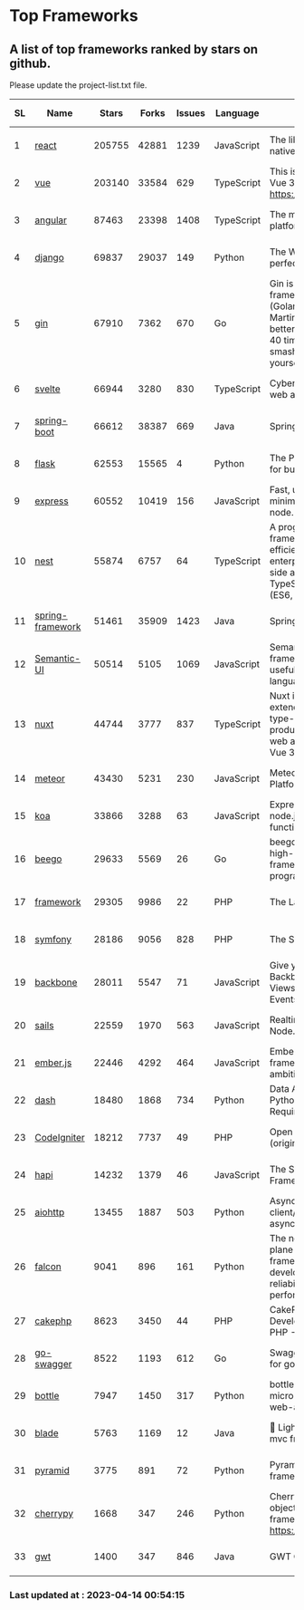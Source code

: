 # Top Frameworks
## A list of top frameworks ranked by stars on github.  
Please update the project-list.txt file.

| SL| Name  | Stars| Forks| Issues | Language | Description | Last Commit |
| --| ------| -----| ---- | ------ | -------- | ----------- | ----------- |
| 1 | [react](https://github.com/facebook/react) | 205755 | 42881 | 1239 | JavaScript | The library for web and native user interfaces | 2023-04-13 19:21:19 |
| 2 | [vue](https://github.com/vuejs/vue) | 203140 | 33584 | 629 | TypeScript | This is the repo for Vue 2. For Vue 3, go to https://github.com/vuejs/core | 2023-02-04 18:16:38 |
| 3 | [angular](https://github.com/angular/angular) | 87463 | 23398 | 1408 | TypeScript | The modern web developer’s platform | 2023-04-13 21:14:44 |
| 4 | [django](https://github.com/django/django) | 69837 | 29037 | 149 | Python | The Web framework for perfectionists with deadlines. | 2023-04-13 16:16:33 |
| 5 | [gin](https://github.com/gin-gonic/gin) | 67910 | 7362 | 670 | Go | Gin is a HTTP web framework written in Go (Golang). It features a Martini-like API with much better performance -- up to 40 times faster. If you need smashing performance, get yourself some Gin. | 2023-03-02 00:12:20 |
| 6 | [svelte](https://github.com/sveltejs/svelte) | 66944 | 3280 | 830 | TypeScript | Cybernetically enhanced web apps | 2023-04-11 18:14:56 |
| 7 | [spring-boot](https://github.com/spring-projects/spring-boot) | 66612 | 38387 | 669 | Java | Spring Boot | 2023-04-13 19:20:27 |
| 8 | [flask](https://github.com/pallets/flask) | 62553 | 15565 | 4 | Python | The Python micro framework for building web applications. | 2023-04-13 17:03:49 |
| 9 | [express](https://github.com/expressjs/express) | 60552 | 10419 | 156 | JavaScript | Fast, unopinionated, minimalist web framework for node. | 2023-02-26 18:34:32 |
| 10 | [nest](https://github.com/nestjs/nest) | 55874 | 6757 | 64 | TypeScript | A progressive Node.js framework for building efficient, scalable, and enterprise-grade server-side applications on top of TypeScript & JavaScript (ES6, ES7, ES8) 🚀 | 2023-04-13 13:25:38 |
| 11 | [spring-framework](https://github.com/spring-projects/spring-framework) | 51461 | 35909 | 1423 | Java | Spring Framework | 2023-04-13 08:30:07 |
| 12 | [Semantic-UI](https://github.com/Semantic-Org/Semantic-UI) | 50514 | 5105 | 1069 | JavaScript | Semantic is a UI component framework based around useful principles from natural language. | 2023-01-11 17:05:32 |
| 13 | [nuxt](https://github.com/nuxt/nuxt) | 44744 | 3777 | 837 | TypeScript | Nuxt is an intuitive and extendable way to create type-safe, performant and production-grade full-stack web apps and websites with Vue 3. | 2023-04-13 19:08:08 |
| 14 | [meteor](https://github.com/meteor/meteor) | 43430 | 5231 | 230 | JavaScript | Meteor, the JavaScript App Platform | 2023-04-04 12:21:59 |
| 15 | [koa](https://github.com/koajs/koa) | 33866 | 3288 | 63 | JavaScript | Expressive middleware for node.js using ES2017 async functions | 2023-04-12 09:49:59 |
| 16 | [beego](https://github.com/beego/beego) | 29633 | 5569 | 26 | Go | beego is an open-source, high-performance web framework for the Go programming language. | 2023-03-09 07:19:01 |
| 17 | [framework](https://github.com/laravel/framework) | 29305 | 9986 | 22 | PHP | The Laravel Framework. | 2023-04-13 15:28:14 |
| 18 | [symfony](https://github.com/symfony/symfony) | 28186 | 9056 | 828 | PHP | The Symfony PHP framework | 2023-04-13 07:33:20 |
| 19 | [backbone](https://github.com/jashkenas/backbone) | 28011 | 5547 | 71 | JavaScript | Give your JS App some Backbone with Models, Views, Collections, and Events | 2023-01-04 11:09:21 |
| 20 | [sails](https://github.com/balderdashy/sails) | 22559 | 1970 | 563 | JavaScript | Realtime MVC Framework for Node.js | 2023-02-17 22:35:42 |
| 21 | [ember.js](https://github.com/emberjs/ember.js) | 22446 | 4292 | 464 | JavaScript | Ember.js - A JavaScript framework for creating ambitious web applications | 2023-04-13 01:42:33 |
| 22 | [dash](https://github.com/plotly/dash) | 18480 | 1868 | 734 | Python | Data Apps & Dashboards for Python. No JavaScript Required. | 2023-04-13 14:17:44 |
| 23 | [CodeIgniter](https://github.com/bcit-ci/CodeIgniter) | 18212 | 7737 | 49 | PHP | Open Source PHP Framework (originally from EllisLab) | 2023-04-07 17:57:13 |
| 24 | [hapi](https://github.com/hapijs/hapi) | 14232 | 1379 | 46 | JavaScript | The Simple, Secure Framework Developers Trust | 2023-03-27 19:45:44 |
| 25 | [aiohttp](https://github.com/aio-libs/aiohttp) | 13455 | 1887 | 503 | Python | Asynchronous HTTP client/server framework for asyncio and Python | 2023-03-29 18:05:39 |
| 26 | [falcon](https://github.com/falconry/falcon) | 9041 | 896 | 161 | Python | The no-magic web data plane API and microservices framework for Python developers, with a focus on reliability, correctness, and performance at scale. | 2023-01-18 20:42:26 |
| 27 | [cakephp](https://github.com/cakephp/cakephp) | 8623 | 3450 | 44 | PHP | CakePHP: The Rapid Development Framework for PHP - Official Repository | 2023-04-12 07:16:11 |
| 28 | [go-swagger](https://github.com/go-swagger/go-swagger) | 8522 | 1193 | 612 | Go | Swagger 2.0 implementation for go | 2023-02-04 17:37:23 |
| 29 | [bottle](https://github.com/bottlepy/bottle) | 7947 | 1450 | 317 | Python | bottle.py is a fast and simple micro-framework for python web-applications. | 2022-09-05 15:24:52 |
| 30 | [blade](https://github.com/lets-blade/blade) | 5763 | 1169 | 12 | Java | :rocket: Lightning fast and elegant mvc framework for Java8 | 2022-05-10 12:38:06 |
| 31 | [pyramid](https://github.com/Pylons/pyramid) | 3775 | 891 | 72 | Python | Pyramid - A Python web framework | 2023-02-16 13:50:59 |
| 32 | [cherrypy](https://github.com/cherrypy/cherrypy) | 1668 | 347 | 246 | Python | CherryPy is a pythonic, object-oriented HTTP framework.      https://cherrypy.dev | 2023-04-01 23:50:27 |
| 33 | [gwt](https://github.com/gwtproject/gwt) | 1400 | 347 | 846 | Java | GWT Open Source Project | 2023-04-12 22:26:42 |

### Last updated at : 2023-04-14 00:54:15
